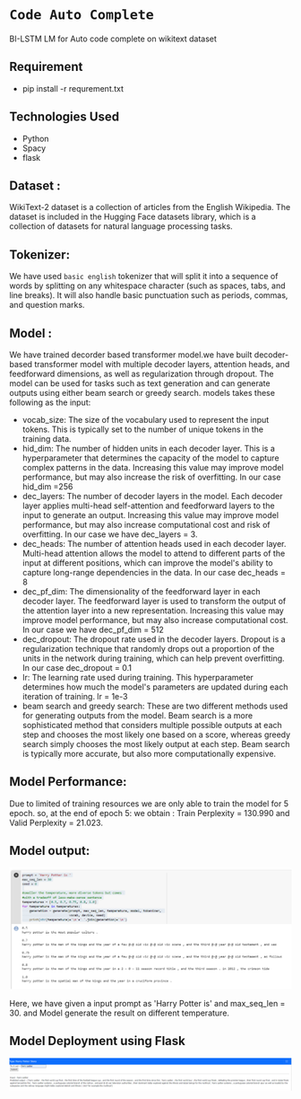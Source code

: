 # `Code Auto Complete`

BI-LSTM LM for Auto code complete on wikitext dataset


## Requirement
* pip install -r requrement.txt

## Technologies Used
* Python 
* Spacy
* flask 

## Dataset :
WikiText-2 dataset is a collection of articles from the English Wikipedia. The dataset is included in the Hugging Face datasets library, which is a collection of datasets for natural language processing tasks.

## Tokenizer:
We have used `basic english` tokenizer that will split it into a sequence of words by splitting on any whitespace character (such as spaces, tabs, and line breaks). It will also handle basic punctuation such as periods, commas, and question marks.

## Model :

We have trained decorder based transformer model.we have built decoder-based transformer model with multiple decoder layers, attention heads, and feedforward dimensions, as well as regularization through dropout. The model can be used for tasks such as text generation  and can generate outputs using either beam search or greedy search. models takes these following as the input:
* vocab_size: The size of the vocabulary used to represent the input tokens. This is typically set to the number of unique tokens in the training data.
* hid_dim: The number of hidden units in each decoder layer. This is a hyperparameter that determines the capacity of the model to capture complex patterns in the data. Increasing this value may improve model performance, but may also increase the risk of overfitting. In our case hid_dim  =256
* dec_layers: The number of decoder layers in the model. Each decoder layer applies multi-head self-attention and feedforward layers to the input to generate an output. Increasing this value may improve model performance, but may also increase computational cost and risk of overfitting. In our case we have dec_layers = 3.
* dec_heads: The number of attention heads used in each decoder layer. Multi-head attention allows the model to attend to different parts of the input at different positions, which can improve the model's ability to capture long-range dependencies in the data. In our case dec_heads  = 8
* dec_pf_dim: The dimensionality of the feedforward layer in each decoder layer. The feedforward layer is used to transform the output of the attention layer into a new representation. Increasing this value may improve model performance, but may also increase computational cost. In our case we have dec_pf_dim = 512
* dec_dropout: The dropout rate used in the decoder layers. Dropout is a regularization technique that randomly drops out a proportion of the units in the network during training, which can help prevent overfitting. In our case dec_dropout = 0.1
* lr: The learning rate used during training. This hyperparameter determines how much the model's parameters are updated during each iteration of training. lr =  1e-3    
* beam search and greedy search: These are two different methods used for generating outputs from the model. Beam search is a more sophisticated method that considers multiple possible outputs at each step and chooses the most likely one based on a score, whereas greedy search simply chooses the most likely output at each step. Beam search is typically more accurate, but also more computationally expensive. 

## Model Performance: 
Due to limited of training resources we are only able to train the model for  5 epoch. so, at the end of epoch 5: we obtain : Train Perplexity = 130.990 and Valid Perplexity = 21.023.

## Model output: 

<p align="center"><img src="Figure/outpu1.png"></p>

Here, we have given a input prompt as 'Harry Potter is' and max_seq_len = 30. and Model generate the result on different temperature.

## Model Deployment using Flask

<p align="center"><img src="Figure/output.png"></p>



